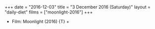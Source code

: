 +++
date = "2016-12-03"
title = "3 December 2016 (Saturday)"
layout = "daily-diet"
films = ["moonlight-2016"]
+++


* Film: Moonlight (2016) {T} +
